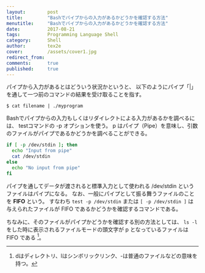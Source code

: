 ```yaml
---
layout:        post
title:         "Bashでパイプからの入力があるかどうかを確認する方法"
menutitle:     "Bashでパイプからの入力があるかどうかを確認する方法"
date:          2017-08-21
tags:          Programming Language Shell
category:      Shell
author:        tex2e
cover:         /assets/cover1.jpg
redirect_from:
comments:      true
published:     true
---
```


パイプから入力があるとはどういう状況かというと、
以下のようにパイプ「|」を通して一つ前のコマンドの結果を受け取ることを指す。

```
$ cat filename | ./myprogram
```

Bashでパイプからの入力もしくはリダイレクトによる入力があるかを調べるには、
testコマンドの -p オプションを使う。
p はパイプ（Pipe）を意味し、引数のファイルがパイプであるかどうかを調べることができる。

```bash
if [ -p /dev/stdin ]; then
  echo "Input from pipe"
  cat /dev/stdin
else
  echo "No input from pipe"
fi
```

パイプを通してデータが渡されると標準入力として使われる /dev/stdin というファイルはパイプになる。
なお、一般にパイプとして振る舞うファイルのことを **FIFO** という。
すなわち `test -p /dev/stdin` または `[ -p /dev/stdin ]`
は与えられたファイルが FIFO であるかどうかを確認するコマンドである。

ちなみに、そのファイルがパイプかどうかを確認する別の方法としては、
`ls -l` をした時に表示されるファイルモードの頭文字が p となっているファイルは FIFO である [^1]。

[^1]: dはディレクトリ、lはシンボリックリンク、-は普通のファイルなどの意味を持つ。
